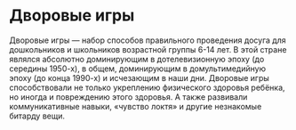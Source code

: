 # Дворовые игры

Дворовые игры — набор способов правильного проведения досуга для дошкольников и школьников возрастной группы 6-14 лет. В этой стране являлся абсолютно доминирующим в дотелевизионную эпоху (до середины 1950-х), в общем, доминирующим в домультимедийную эпоху (до конца 1990-х) и исчезающим в наши дни. Дворовые игры способствовали не только укреплению физического здоровья ребёнка, но иногда и повреждению этого здоровья. А также развивали коммуникативные навыки, «чувство локтя» и другие незнакомые битарду вещи.

